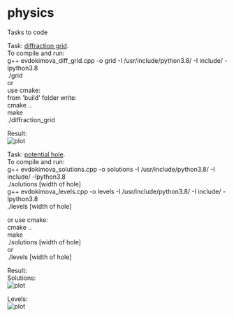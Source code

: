 # physics
Tasks to code 

Task: [diffraction grid](https://github.com/DaryaEvd/physics/tree/main/difraction_grid).  
To compile and run:  
g++ evdokimova_diff_grid.cpp -o grid -I /usr/include/python3.8/ -I include/ -lpython3.8  
./grid   
or  
use cmake:   
from 'build' folder write:  
cmake ..  
make  
./diffraction_grid  

Result:  
![plot](https://github.com/DaryaEvd/physics/blob/main/difraction_grid/Figure_1_diff_grid.png)  
  
Task: [potential hole](https://github.com/DaryaEvd/physics/tree/main/potential_hole).  
To compile and run:  
g++ evdokimova_solutions.cpp -o solutions -I /usr/include/python3.8/ -I include/ -lpython3.8  
./solutions [width of hole]  
g++ evdokimova_levels.cpp -o levels -I /usr/include/python3.8/ -I include/ -lpython3.8   
./levels [width of hole]   
   
or use cmake:  
cmake ..  
make  
./solutions [width of hole]  
or  
./levels [width of hole]  

Result:  
Solutions:  
![plot](https://github.com/DaryaEvd/physics/blob/main/potential_hole/Figure_4.png)  
  
Levels:  
![plot](https://github.com/DaryaEvd/physics/blob/main/potential_hole/Figure_5_levels.png)    



